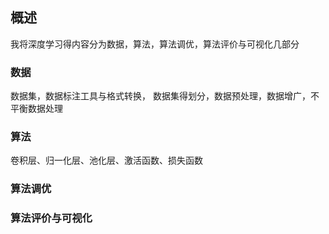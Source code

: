 ## 概述

我将深度学习得内容分为数据，算法，算法调优，算法评价与可视化几部分

### 数据

数据集，数据标注工具与格式转换， 数据集得划分，数据预处理，数据增广，不平衡数据处理

### 算法

卷积层、归一化层、池化层、激活函数、损失函数

### 算法调优

### 算法评价与可视化

